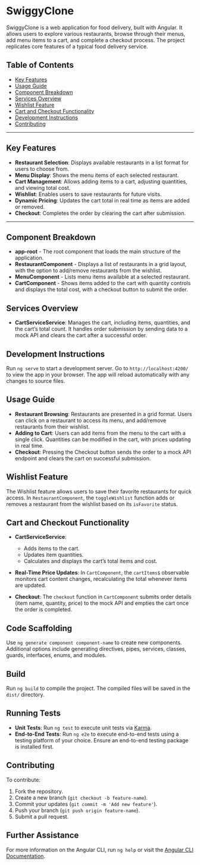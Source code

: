 # SwiggyClone

SwiggyClone is a web application for food delivery, built with Angular. It allows users to explore various restaurants, browse through their menus, add menu items to a cart, and complete a checkout process. The project replicates core features of a typical food delivery service.

## Table of Contents

- [Key Features](#key-features)
- [Usage Guide](#usage-guide)
- [Component Breakdown](#component-breakdown)
- [Services Overview](#services-overview)
- [Wishlist Feature](#wishlist-feature)
- [Cart and Checkout Functionality](#cart-and-checkout-functionality)
- [Development Instructions](#development-instructions)
- [Contributing](#contributing)

---

## Key Features

- **Restaurant Selection**: Displays available restaurants in a list format for users to choose from.
- **Menu Display**: Shows the menu items of each selected restaurant.
- **Cart Management**: Allows adding items to a cart, adjusting quantities, and viewing total cost.
- **Wishlist**: Enables users to save restaurants for future visits.
- **Dynamic Pricing**: Updates the cart total in real time as items are added or removed.
- **Checkout**: Completes the order by clearing the cart after submission.

---

## Component Breakdown

- **app-root** - The root component that loads the main structure of the application.
- **RestaurantComponent** - Displays a list of restaurants in a grid layout, with the option to add/remove restaurants from the wishlist.
- **MenuComponent** - Lists menu items available at a selected restaurant.
- **CartComponent** - Shows items added to the cart with quantity controls and displays the total cost, with a checkout button to submit the order.

## Services Overview

- **CartServiceService**: Manages the cart, including items, quantities, and the cart’s total count. It handles order submission by sending data to a mock API and clears the cart after a successful order.

## Development Instructions

Run `ng serve` to start a development server. Go to `http://localhost:4200/` to view the app in your browser. The app will reload automatically with any changes to source files.

## Usage Guide

- **Restaurant Browsing**: Restaurants are presented in a grid format. Users can click on a restaurant to access its menu, and add/remove restaurants from their wishlist.
- **Adding to Cart**: Users can add items from the menu to the cart with a single click. Quantities can be modified in the cart, with prices updating in real time.
- **Checkout**: Pressing the Checkout button sends the order to a mock API endpoint and clears the cart on successful submission.

## Wishlist Feature
The Wishlist feature allows users to save their favorite restaurants for quick access. In `RestaurantComponent`, the `toggleWishlist` function adds or removes a restaurant from the wishlist based on its `isFavorite` status.

## Cart and Checkout Functionality

- **CartServiceService**:
  - Adds items to the cart.
  - Updates item quantities.
  - Calculates and displays the cart’s total items and cost.
  
- **Real-Time Price Updates**: In `CartComponent`, the `cartItems$` observable monitors cart content changes, recalculating the total whenever items are updated.

- **Checkout**: The `checkout` function in `CartComponent` submits order details (item name, quantity, price) to the mock API and empties the cart once the order is completed.

## Code Scaffolding

Use `ng generate component component-name` to create new components. Additional options include generating directives, pipes, services, classes, guards, interfaces, enums, and modules.

## Build

Run `ng build` to compile the project. The compiled files will be saved in the `dist/` directory.

## Running Tests

- **Unit Tests**: Run `ng test` to execute unit tests via [Karma](https://karma-runner.github.io).
- **End-to-End Tests**: Run `ng e2e` to execute end-to-end tests using a testing platform of your choice. Ensure an end-to-end testing package is installed first.

## Contributing

To contribute:

1. Fork the repository.
2. Create a new branch (`git checkout -b feature-name`).
3. Commit your updates (`git commit -m 'Add new feature'`).
4. Push your branch (`git push origin feature-name`).
5. Submit a pull request.

## Further Assistance

For more information on the Angular CLI, run `ng help` or visit the [Angular CLI Documentation](https://angular.io/cli).
